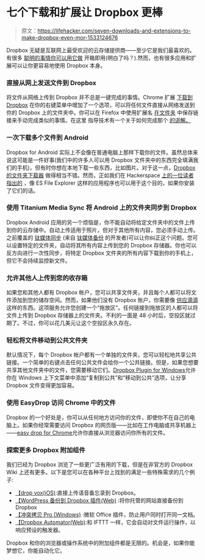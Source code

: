# 七个下载和扩展让 Dropbox 更棒

> 原文：<https://lifehacker.com/seven-downloads-and-extensions-to-make-dropbox-even-mor-1533124676>

Dropbox 无疑是互联网上最受欢迎的云存储提供商——至少它是我们最喜欢的。有很多 [聪明的事情你可以用它做](http://lifehacker.com/top-10-clever-uses-for-dropbox-5933884) 开箱即用(明白了吗？).然而，也有很多应用和扩展可以让你更容易地使用 Dropbox 本身。



### 直接从网上发送文件到 Dropbox

将文件从网络上传到 Dropbox 并不总是一键完成的事情。Chrome 扩展 [下载到 Dropbox](https://chrome.google.com/webstore/detail/download-to-dropbox/mklccdhnpppcmbpbkaanmamjfmmefbnp?utm_source=chrome-ntp-icon) 在你的右键菜单中增加了一个选项，可以将任何文件直接从网络发送到你的 Dropbox 上的文件夹中。你可以在 Firefox 中使用扩展名 [在文件夹](https://addons.mozilla.org/en-US/firefox/addon/save-link-in-folder/?src=search) 中保存链接来手动完成类似的事情。在这里 指导技术有一个关于如何完成那个 [的讲解。](http://www.guidingtech.com/20335/directly-upload-files-chrome-firefox-dropbox/)

### 一次下载多个文件到 Android

Dropbox for Android 实际上不会像在普通电脑上那样下载你的文件。虽然总体来说这可能是一件好事(我们中的许多人可以用 Dropbox 文件夹中的东西完全填满我们的手机)，但有时你想在本地下载一些东西，比如图片。对于这一点，[Dropbox 的文件夹下载器](https://play.google.com/store/apps/details?id=com.jjinx.dropboxdownloader) 做得相当不错。然而，正如我们在 Hackerspace [上的一位读者指出的](https://hackerspace.kinja.com/1476496521) ，像 ES File Explorer 这样的应用程序也可以用于这个目的，如果你安装了它们的话。

### 使用 Titanium Media Sync 将 Android 上的文件夹同步到 Dropbox

Dropbox Android 应用的另一个烦恼是，你不能自动将给定文件夹中的文件上传到你的云存储中。自动上传适用于照片，但对于其他所有内容，您必须手动上传。之前覆盖的 [钛媒体同步](https://lifehacker.com/titanium-media-sync-keeps-your-phone-synced-to-dropbox-5785428) (来自 [钛媒体备份](http://lifehacker.com/how-to-set-up-a-fully-automated-app-and-settings-backup-5784857) 的开发者)可以让你纠正这个问题。您可以设置特定的文件夹，自动将其所有内容上传到您的 Dropbox 存储器。你也可以反方向进行一次性同步，将特定 Dropbox 文件夹的所有内容下载到你的手机上，但它不会持续监控新文件。

### 允许其他人上传到您的收存箱

如果您和其他人都有 Dropbox 帐户，您可以共享文件夹，并且每个人都可以将文件添加到您的储存空间。然而，如果他们没有 Dropbox 账户，你需要像 [供应滴滴](http://supplydrops.com/) 这样的东西。这项服务允许您创建一个“拖放区”。任何链接到拖放区的人都可以将文件上传到 Dropbox 存储器上的文件夹。不利的一面是 48 小时后，空投区就过期了。不过，你可以花几美元让这个空投区永久存在。

### 轻松将文件移动到公共文件夹

默认情况下，每个 Dropbox 帐户都有一个单独的文件夹，您可以轻松地共享公共链接。一个简单的右键点击任何公共文件会给你一个公共链接。但是，如果您想要共享其他文件夹中的文件，您需要移动它们。[Dropbox Plugin for Windows](http://sourceforge.net/projects/dropboxcopyplug/)允许你在 Windows 上下文菜单中添加“复制到公共”和“移动到公共”选项，让分享 Dropbox 文件变得更加容易。

### 使用 EasyDrop 访问 Chrome 中的文件

Dropbox 的一个好处是，你可以从任何地方访问你的文件，即使你不在自己的电脑上。如果你经常需要访问 Dropbox 的网页版——比如在工作电脑或共享机器上——[easy drop for Chrome](https://chrome.google.com/webstore/detail/easydrop/flogpfmjdekjoilcnmmchanikomlidie?utm_source=chrome-ntp-icon)允许你直接从浏览器访问你所有的文件。

### 探索更多 Dropbox 附加组件

我们已经为 Dropbox 浏览了一些更广泛有用的下载，但是在非官方的 Dropbox Wiki 上还有更多。以下是您可以在各种平台上找到的满足一些特殊需求的几个例子:

*   [【drop vox(iOS)](https://www.dropboxwiki.com/dropbox-addons/dropvox-voice-memos-straight-to-dropbox-ios):直接上传语音备忘录到 Dropbox。
*   [【WordPress 备份到 Dropbox 插件(Web)](https://www.dropboxwiki.com/dropbox-addons/wordpress-backup-to-dropbox-plugin) :将你托管的网站直接备份到 Dropbox
*   [【冲突拷贝 Pro (Windows)](https://www.dropboxwiki.com/dropbox-addons/conflicted-copy-pro) :微软 Office 插件，防止用户同时打开同一文档。
*   [【Dropbox Automator(Web)](https://www.dropboxwiki.com/dropbox-addons/dropbox-automator):和 IFTTT 一样，它会自动对文件运行操作，以响应预设的触发器。

Dropbox 和你的浏览器或操作系统中的附加组件都是无限的。机会是，如果你能梦想它，你能自动化它。